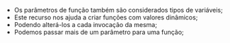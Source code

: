 * Os parâmetros de função também são considerados tipos de variáveis; 
* Este recurso nos ajuda a criar funções com valores dinâmicos; 
* Podendo alterá-los a cada invocação da mesma; 
* Podemos passar mais de um parâmetro para uma função;